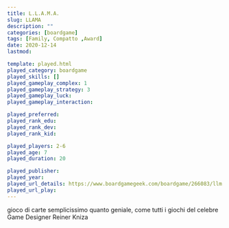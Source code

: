 ```yaml
---
title: L.L.A.M.A.
slug: LLAMA
description: ""
categories: [boardgame]
tags: [Family, Compatto ,Award]
date: 2020-12-14
lastmod: 

template: played.html
played_category: boardgame
played_skills: []
played_gameplay_complex: 1
played_gameplay_strategy: 3
played_gameplay_luck: 
played_gameplay_interaction: 

played_preferred: 
played_rank_edu: 
played_rank_dev: 
played_rank_kid: 

played_players: 2-6
played_age: 7
played_duration: 20

played_publisher: 
played_year: 
played_url_details: https://www.boardgamegeek.com/boardgame/266083/llm
played_url_play: 
---
```



gioco di carte semplicissimo quanto geniale, come tutti i giochi del celebre Game Designer Reiner Kniza


